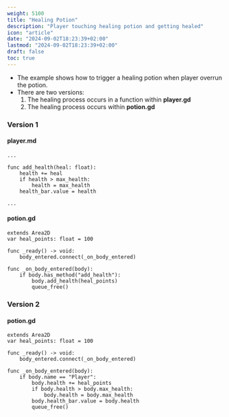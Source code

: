 ```yaml
---
weight: 5100
title: "Healing Potion"
description: "Player touching healing potion and getting healed"
icon: "article"
date: "2024-09-02T18:23:39+02:00"
lastmod: "2024-09-02T18:23:39+02:00"
draft: false
toc: true
---
```


- The example shows how to trigger a healing potion when player overrun the potion.
- There are two versions:
	1. The healing process occurs in a function within **player.gd**
	2. The healing process occurs within **potion.gd**

### Version 1 

#### player.md

```gdscript
...

func add_health(heal: float):
	health += heal
	if health > max_health:
		health = max_health
	health_bar.value = health

...
```

#### potion.gd

```gdscript
extends Area2D
var heal_points: float = 100

func _ready() -> void:
	body_entered.connect(_on_body_entered)	
	
func _on_body_entered(body):
	if body.has_method("add_health"):
		body.add_health(heal_points)
		queue_free()
```

### Version 2

#### potion.gd

```gdscript
extends Area2D
var heal_points: float = 100

func _ready() -> void:
	body_entered.connect(_on_body_entered)	
	
func _on_body_entered(body):
	if body.name == "Player":
		body.health += heal_points
		if body.health > body.max_health:
			body.health = body.max_health
		body.health_bar.value = body.health
		queue_free()
```

